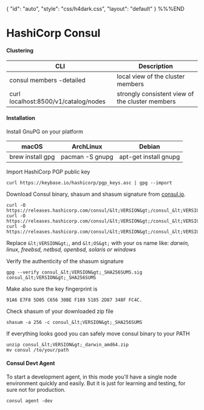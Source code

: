 {
    "id": "auto",
    "style": "css/h4dark.css",
    "layout": "default"
}
%%%END

# HashiCorp Consul

#### Clustering

CLI | Description
-- | --
consul members -detailed | local view of the cluster members
curl localhost:8500/v1/catalog/nodes | strongly consistent view of the cluster members

#### Installation

Install GnuPG on your platform

macOS | ArchLinux | Debian
-- | -- | --
brew install gpg | pacman -S gnupg | apt-get install gnupg

Import HashiCorp PGP public key

    curl https://keybase.io/hashicorp/pgp_keys.asc | gpg --import

Download Consul binary, shasum and shasum signature from [consul.io](https://www.consul.io/downloads.html).

    curl -O https://releases.hashicorp.com/consul/&lt;VERSION&gt;/consul_&lt;VERSION&gt;_&lt;OS&gt;_amd64.zip
    curl -O https://releases.hashicorp.com/consul/&lt;VERSION&gt;/consul_&lt;VERSION&gt;_SHA256SUMS
    curl -O https://releases.hashicorp.com/consul/&lt;VERSION&gt;/consul_&lt;VERSION&gt;_SHA256SUMS.sig

Replace `&lt;VERSION&gt;`, and `&lt;OS&gt;` with your os name like:  *darwin, linux, freebsd, netbsd, openbsd, solaris or windows*

Verify the authenticity of the shasum signature

    gpg --verify consul_&lt;VERSION&gt;_SHA256SUMS.sig consul_&lt;VERSION&gt;_SHA256SUMS

Make also sure the key fingerprint is

    91A6 E7F8 5D05 C656 30BE F189 5185 2D87 348F FC4C.

Check shasum of your downloaded zip file
    
    shasum -a 256 -c consul_&lt;VERSION&gt;_SHA256SUMS

If everything looks good you can safely move consul binary to your PATH

    unzip consul_&lt;VERSION&gt;_darwin_amd64.zip
    mv consul /to/your/path

#### Consul Devt Agent

To start a development agent, in this mode you'll have a single node environment quickly and easily. But it is just for learning and testing, for sure not for production.

    consul agent -dev
